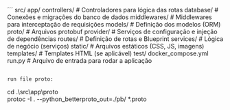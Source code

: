 
´´´
src/
    app/
        controllers/    # Controladores para lógica das rotas
        database/       # Conexões e migrações do banco de dados
        middlewares/    # Middlewares para interceptação de requisições
        models/         # Definição dos modelos (ORM)
        proto/          # Arquivos protobuf
        provider/       # Serviços de configuração e injeção de dependências
        routes/         # Definição de rotas e Blueprint
        services/       # Lógica de negócio (serviços)
        static/         # Arquivos estáticos (CSS, JS, imagens)
        templates/      # Templates HTML (se aplicável)
    test/
docker_compose.yml
run.py                 # Arquivo de entrada para rodar a aplicação
```

run file proto:

```
  cd .\src\app\proto\
  protoc -I . --python_betterproto_out=./pb/ *.proto
```